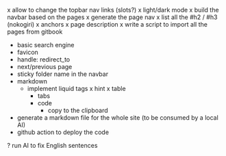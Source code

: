 x allow to change the topbar nav links (slots?)
x light/dark mode
x build the navbar based on the pages
x generate the page nav
  x list all the #h2 / #h3 (nokogiri)
  x anchors
x page description
x write a script to import all the pages from gitbook
- basic search engine
- favicon
- handle: redirect_to
- next/previous page
- sticky folder name in the navbar
- markdown
  - implement liquid tags
    x hint
    x table
    - tabs
    - code
      - copy to the clipboard
- generate a markdown file for the whole site (to be consumed by a local AI)
- github action to deploy the code

? run AI to fix English sentences
